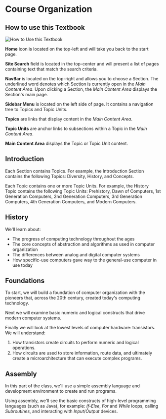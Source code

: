 # Course Organization

## How to use this Textbook

![How to Use this Textbook](/images/UseTheTextbook.png)

**Home** icon is located on the top-left and will take you back to the start page.

**Site Search** field is located in the top-center and will present a list of pages containing text that match the search criteria.

**NavBar** is located on the top-right and allows you to choose a Section. The underlined word denotes which Section is currently open in the *Main Content Area*. Upon clicking a Section, the *Main Content Area* displays the Section's main page.

**Sidebar Menu** is located on the left side of page. It contains a navigation tree to Topics and Topic Units.

**Topics** are links that display content in the *Main Content Area*.

**Topic Units** are anchor links to subsections within a Topic in the *Main Content Area*.

**Main Content Area** displays the Topic or Topic Unit content.

## Introduction
<!-- This text is divided into the following Sections:

1. [Introduction](../Introduction/index.md)
1. [Foundations](../Foundations/index.md)
1. [Assembly](../Assembly/index.md) -->

Each Section contains Topics. For example, the Introduction Section contains the following Topics: Diversity, History, and Concepts.

Each Topic contains one or more Topic Units. For example, the History Topic contains the following Topic Units: Prehistory, Dawn of Computers, 1st Generation Computers, 2nd Generation Computers, 3rd Generation Computers, 4th Generation Computers, and Modern Computers.

## History

We'll learn about:
- The progress of computing technology throughout the ages
- The core concepts of abstraction and algorithms as used in computer organization
- The differences between analog and digital computer systems
- How specific-use computers gave way to the general-use computer in use today

<!-- <QuestionMC question="Computers (in any form) have been around since about" answer='A' AChoice="4000 BCE or Earlier" BChoice="1833" CChoice="1938" DChoice="Bill Gate's Birthday" rightAnswerFeedback="Right! Early computational devices like the abacus have been in use for millennia" wrongAnswerFeedback="well, all of these dates are significant milestones in computer history!"/>

::: details Details for the above question

[2400 BCE - Earliest Computers](https://en.wikipedia.org/wiki/Computer#Pre-20th_century)

[1833 - First Programmable computer device](https://en.wikipedia.org/wiki/Computer#First_computer)

[1938 - Modern Computers, Integrated Circuits](https://en.wikipedia.org/wiki/Computer#Modern_computers)

[10/28/1955 - Bill Gate's Birthday](https://en.wikipedia.org/wiki/Bill_Gates)

::: -->

## Foundations

To start, we will build a foundation of computer organization with the pioneers that, across the 20th century, created today's computing technology.

Next we will examine basic numeric and logical constructs that drive modern computer systems.

Finally we will look at the lowest levels of computer hardware: transistors. We will understand:
1. How transistors create circuits to perform numeric and logical operations. 
2. How circuits are used to store information, route data, and ultimately create a microarchitecture that can execute complex programs.

## Assembly

In this part of the class, we'll use a simple assembly language and development environment to create and run programs.

Using assembly, we'll see the basic constructs of high-level programming languages (such as Java), for example: *If-Else*, *For* and *While* loops, calling *Subroutines*, and interacting with *Input*/*Output* devices.
